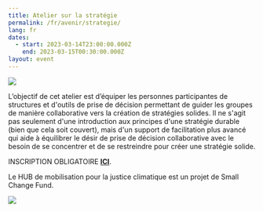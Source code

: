 ```yaml
---
title: Atelier sur la stratégie
permalink: /fr/avenir/strategie/
lang: fr
dates:
  - start: 2023-03-14T23:00:00.000Z
    end: 2023-03-15T00:30:00.000Z
layout: event
---
```

![](/media/ateliers_sur_la_structure_et_la_strate_gie_-_bannie_re_zoommailchimpsite_internet.png)

L’objectif de cet atelier est d’équiper les personnes participantes de structures et d'outils de prise de décision permettant de guider les groupes de manière collaborative vers la création de stratégies solides. Il ne s'agit pas seulement d'une introduction aux principes d'une stratégie durable (bien que cela soit couvert), mais d'un support de facilitation plus avancé qui aide à équilibrer le désir de prise de décision collaborative avec le besoin de se concentrer et de se restreindre pour créer une stratégie solide.

I﻿NSCRIPTION OBLIGATOIRE **[ICI](https://us02web.zoom.us/meeting/register/tZMsd-2oqjgtGddoTTrShB2qfz2PzsjFuxu8)**.

L﻿e HUB de mobilisation pour la justice climatique est un projet de Small Change Fund.

![](/media/hub_scf.png)